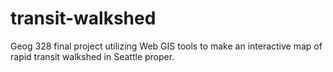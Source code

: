 # transit-walkshed
Geog 328 final project utilizing Web GIS tools to make an interactive map of rapid transit walkshed in Seattle proper. 

